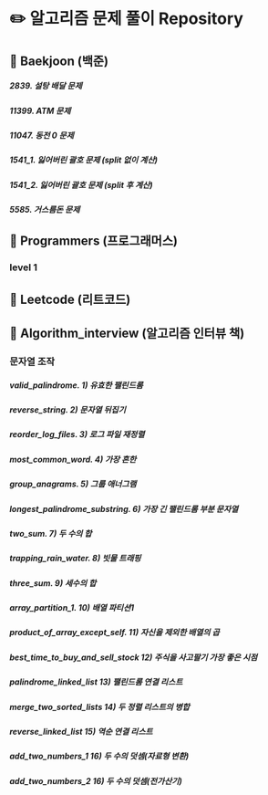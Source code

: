# :pencil2: 알고리즘 문제 풀이 Repository 

## :blue_book: Baekjoon (백준)
##### 2839. 설탕 배달 문제
##### 11399. ATM 문제
##### 11047. 동전 0 문제
##### 1541_1. 잃어버린 괄호 문제 (split 없이 계산)
##### 1541_2. 잃어버린 괄호 문제 (split 후 계산)
##### 5585. 거스름돈 문제

## :blue_book: Programmers (프로그래머스)
### level 1


## :blue_book: Leetcode (리트코드)


## :blue_book: Algorithm_interview (알고리즘 인터뷰 책)
### 문자열 조작
##### valid_palindrome. 1) 유효한 팰린드롬
##### reverse_string. 2) 문자열 뒤집기
##### reorder_log_files. 3) 로그 파일 재정렬
##### most_common_word. 4) 가장 흔한 
##### group_anagrams. 5) 그룹 애너그램
##### longest_palindrome_substring. 6) 가장 긴 팰린드롬 부분 문자열
##### two_sum. 7) 두 수의 합
##### trapping_rain_water. 8) 빗물 트래핑
##### three_sum. 9) 세수의 합
##### array_partition_1. 10) 배열 파티션1
##### product_of_array_except_self. 11) 자신을 제외한 배열의 곱
##### best_time_to_buy_and_sell_stock 12) 주식을 사고팔기 가장 좋은 시점
##### palindrome_linked_list 13) 팰린드롬 연결 리스트
##### merge_two_sorted_lists 14) 두 정렬 리스트의 병합
##### reverse_linked_list 15) 역순 연결 리스트
##### add_two_numbers_1 16) 두 수의 덧셈(자료형 변환)
##### add_two_numbers_2 16) 두 수의 덧셈(전가산기)



